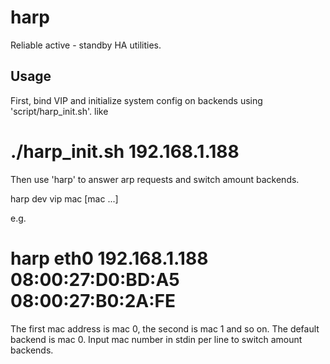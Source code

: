 harp
====

Reliable active - standby HA utilities.





Usage 
-----

First, bind VIP and initialize system config on backends using 'script/harp_init.sh'. like

  # ./harp_init.sh 192.168.1.188

Then use 'harp' to answer arp requests and switch amount backends.

  harp dev vip mac [mac ...]

e.g.

  # harp eth0 192.168.1.188 08:00:27:D0:BD:A5 08:00:27:B0:2A:FE
  
The first mac address is mac 0, the second is mac 1 and so on. The default backend is mac 0. Input mac number in stdin per line to switch amount backends.


